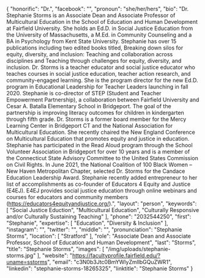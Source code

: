 {
  "honorific": "Dr.",
  "facebook": "",
  "pronoun": "she/her/hers",
  "bio": "Dr. Stephanie Storms is an Associate Dean and Associate Professor of Multicultural Education in the School of Education and Human Development at Fairfield University. She holds an Ed.D. in Social Justice Education from the University of Massachusetts, a M.Ed. in Community Counseling and a BA in Psychology from Kent State University. Stephanie has over 15 publications including two edited books titled, Breaking down silos for equity, diversity, and inclusion: Teaching and collaboration across disciplines and Teaching through challenges for equity, diversity, and inclusion. Dr. Storms is a teacher educator and social justice educator who  teaches courses in social justice education, teacher action research, and community-engaged learning. She is the program director for the new Ed.D. program in Educational Leadership for Teacher Leaders launching in fall 2020. Stephanie is co-director of STEP (Student and Teacher Empowerment Partnership), a collaboration between Fairfield University and Cesar A. Batalla Elementary School in Bridgeport. The goal of the partnership is improving literacy outcomes for children in kindergarten through fifth grade. Dr. Storms is a former board member for the Mercy Learning Center in Bridgeport CT and the National Association for Multicultural Education. She recently chaired the New England Conference on Multicultural Education that promotes equity and justice in education. Stephanie has participated in the Read Aloud program through the School Volunteer Association in Bridgeport for over 10 years and is a member of the Connecticut State Advisory Committee to the United States Commission on Civil Rights. In June 2021, the National Coalition of 100 Black Women – New Haven Metropolitan Chapter, selected Dr. Storms for the Candace Education Leadership Award. Stephanie recently added entrepreneur to her list of accomplishments as co-founder of Educators 4 Equity and Justice (E4EJ). E4EJ provides social justice education through online webinars and courses for educators and community members (https://educators4equityandjustice.org/).",
  "layout": "person",
  "keywords": [
    "Social Justice Eduction",
    "Multicultural Education",
    "Culturally Responsive and/or Culturally Sustaining Teaching"
  ],
  "phone": "2032544250",
  "first": "Stephanie",
  "expertise": [
    "Education",
    "Diversity & Inclusion"
  ],
  "instagram": "",
  "twitter": "",
  "middle": "",
  "pronunciation": "Stephanie Storms",
  "location": [
    "Stratford"
  ],
  "role": "Associate Dean and Associate Professor, School of Education and Human Development",
  "last": "Storms",
  "title": "Stephanie Storms",
  "images": [
    "/img/uploads/stephanie-storms.jpg"
  ],
  "website": "https://facultyprofile.fairfield.edu/?uname=sstorms",
  "email": "c3N0b3Jtc0BmYWlyZmllbGQuZWR1",
  "linkedin": "stephanie-storms-18265325",
  "linktitle": "Stephanie Storms"
}
